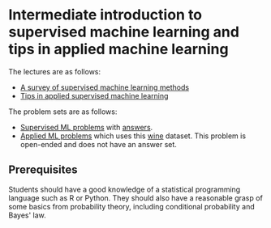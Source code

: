 # Intermediate introduction to supervised machine learning and tips in applied machine learning

The lectures are as follows:

- [A survey of supervised machine learning methods](https://html-preview.github.io/?https://github.com/ben18785/introduction_to_supervised_and_applied_ml/blob/main/lectures/intro_to_ml_supervised.html)
- [Tips in applied supervised machine learning](lectures/intro_to_ml_supervised.html)

The problem sets are as follows:

- [Supervised ML problems](problem_sets/s_problems_supervised.html) with [answers](problem_sets/s_problems_supervised_answers.html).
- [Applied ML problems](problem_sets/s_problems_applied.nb.html) which uses this [wine](problem_sets/data/winemag-data_first150k.csv) dataset. This problem is open-ended and does not have an answer set.

## Prerequisites

Students should have a good knowledge of a statistical programming language such as R or Python. They should also have a reasonable grasp of some basics from probability theory, including conditional probability and Bayes' law.
